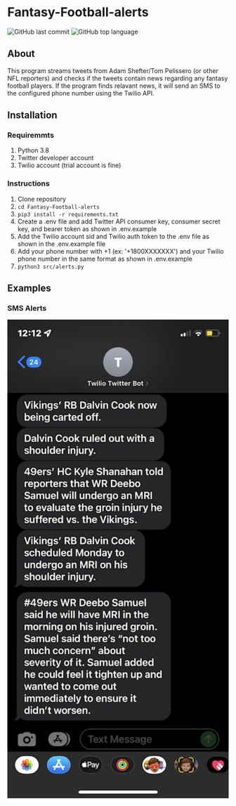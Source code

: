 # Fantasy-Football-alerts

![GitHub last commit](https://img.shields.io/github/last-commit/farzinadil/Fantasy-Football-alerts?style=plastic) ![GitHub top language](https://img.shields.io/github/languages/top/farzinadil/Fantasy-Football-alerts?style=plastic)

## About

This program streams tweets from Adam Shefter/Tom Pelissero (or other NFL reporters) and checks if the tweets contain news regarding any fantasy football players. If the program finds relavant news, it will send an SMS to the configured phone number using the Twilio API.

## Installation

### Requiremmts

1. Python 3.8
2. Twitter developer account
3. Twilio account (trial account is fine)

### Instructions

1. Clone repository
2. <code>cd Fantasy-Football-alerts</code>
3. <code>pip3 install -r requirements.txt</code>
4. Create a .env file and add Twitter API consumer key, consumer secret key, and bearer token as shown in .env.example
5. Add the Twilio account sid and Twilio auth token to the .env file as shown in the .env.example file
6. Add your phone number with +1 (ex: '+1800XXXXXXX') and your Twilio phone number in the same format as shown in .env.example
7. <code>python3 src/alerts.py</code>

## Examples

### SMS Alerts

<img src="public/img/sms_screenshot.PNG" width="600">

